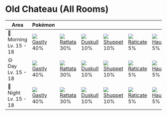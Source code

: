 # Old Chateau (All Rooms)

Area                        | Pokémon                     | &nbsp;                       | &nbsp;                       | &nbsp;                       | &nbsp;                       | &nbsp;
---                         | ---                         | ---                          | ---                          | ---                          | ---                          | ---
🌅<br>Morning<br>Lv. 15 - 18 | ![][092]<br>[Gastly]<br>40% | ![][019]<br>[Rattata]<br>30% | ![][355]<br>[Duskull]<br>10% | ![][353]<br>[Shuppet]<br>10% | ![][020]<br>[Raticate]<br>5% | ![][093]<br>[Haunter]<br>5%
🌞<br>Day<br>Lv. 15 - 18     | ![][092]<br>[Gastly]<br>40% | ![][019]<br>[Rattata]<br>30% | ![][355]<br>[Duskull]<br>10% | ![][353]<br>[Shuppet]<br>10% | ![][020]<br>[Raticate]<br>5% | ![][093]<br>[Haunter]<br>5%
🌙<br>Night<br>Lv. 15 - 18   | ![][092]<br>[Gastly]<br>40% | ![][019]<br>[Rattata]<br>30% | ![][355]<br>[Duskull]<br>10% | ![][353]<br>[Shuppet]<br>10% | ![][020]<br>[Raticate]<br>5% | ![][093]<br>[Haunter]<br>5%

[Rattata]: ../../pokemon_changes/019/
[Raticate]: ../../pokemon_changes/020/
[Gastly]: ../../pokemon_changes/092/
[Haunter]: ../../pokemon_changes/093/
[Shuppet]: ../../pokemon_changes/353/
[Duskull]: ../../pokemon_changes/355/
[019]: ../img/pokemon/019.png
[020]: ../img/pokemon/020.png
[092]: ../img/pokemon/092.png
[093]: ../img/pokemon/093.png
[353]: ../img/pokemon/353.png
[355]: ../img/pokemon/355.png

